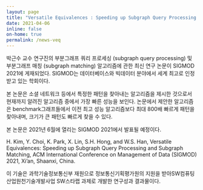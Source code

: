 ```yaml
---
layout: page
title: "Versatile Equivalences : Speeding up Subgraph Query Processing and Subgraph Matching – SIGMOD 2021에 논문 게재"
date: 2021-04-06
inline: false
on-home: true
permalink: /news-veq
---
```


박근수 교수 연구진의 부분그래프 쿼리 프로세싱 (subgraph query processing) 및 부분그래프 매칭 (subgraph matching) 알고리즘에 관한 최신 연구 논문이 SIGMOD 2021에 게재되었다. SIGMOD는 데이터베이스와 빅데이터 분야에서 세계 최고로 인정받고 있는 학회이다.

본 논문은 소셜 네트워크 등에서 특정한 패턴을 찾아내는 알고리즘을 제시한 것으로서 현재까지 알려진 알고리즘 중에서 가장 빠른 성능을 보인다. 논문에서 제안한 알고리즘은 benchmark그래프들에서 이전 최고 성능 알고리즘보다 최대 800배 빠르게 패턴을 찾아내며, 크기가 큰 패턴도 빠르게 찾을 수 있다.

본 논문은 2021년 6월에 열리는 SIGMOD 2021에서 발표될 예정이다.

H. Kim, Y. Choi, K. Park, X. Lin, S.H. Hong, and W.S. Han, Versatile Equivalences: Speeding up Subgraph Query Processing and Subgraph Matching, ACM International Conference on Management of Data (SIGMOD) 2021, Xi’an, Shaanxi, China.

이 기술은 과학기술정보통신부 재원으로 정보통신기획평가원의 지원을 받아SW컴퓨팅산업원천기술개발사업 SW스타랩 과제로 개발한 연구성과 결과물이다.
